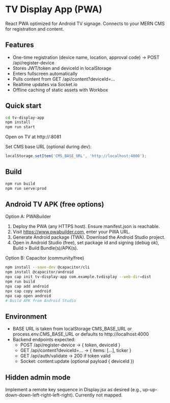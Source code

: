 # TV Display App (PWA)

React PWA optimized for Android TV signage. Connects to your MERN CMS for registration and content.

## Features
- One-time registration (device name, location, approval code) -> POST /api/register-device
- Stores JWT/token and deviceId in localStorage
- Enters fullscreen automatically
- Pulls content from GET /api/content?deviceId=...
- Realtime updates via Socket.io
- Offline caching of static assets with Workbox

## Quick start
```bash
cd tv-display-app
npm install
npm run start
```
Open on TV at http://<host>:8081

Set CMS base URL (optional during dev):
```js
localStorage.setItem('CMS_BASE_URL', 'http://localhost:4000');
```

## Build
```bash
npm run build
npm run serve:prod
```

## Android TV APK (free options)

Option A: PWABuilder
1. Deploy the PWA (any HTTPS host). Ensure manifest.json is reachable.
2. Visit https://www.pwabuilder.com, enter your PWA URL.
3. Generate Android package (TWA). Download the Android Studio project.
4. Open in Android Studio (free), set package id and signing (debug ok), Build > Build Bundle(s)/APK(s).

Option B: Capacitor (community/free)
```bash
npm install --save-dev @capacitor/cli
npm install @capacitor/android
npx cap init tv-display-app com.example.tvdisplay --web-dir=dist
npm run build
npx cap add android
npx cap copy android
npx cap open android
# Build APK from Android Studio
```

## Environment
- BASE URL is taken from localStorage CMS_BASE_URL or process.env.CMS_BASE_URL or defaults to http://localhost:4000
- Backend endpoints expected:
  - POST /api/register-device -> { token, deviceId }
  - GET /api/content?deviceId=... -> { items: [...], ticker }
  - GET /api/auth/validate -> 200 if token valid
  - Socket: content:update (optional payload { deviceId })

## Hidden admin mode
Implement a remote key sequence in Display.jsx as desired (e.g., up-up-down-down-left-right-left-right). Currently not mapped.
